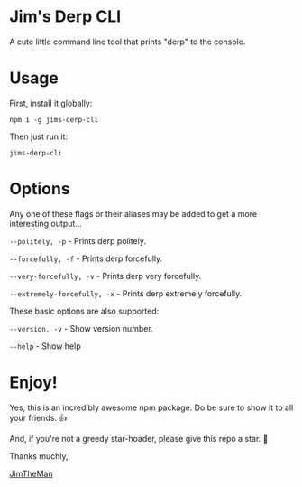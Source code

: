 # Jim's Derp CLI
A cute little command line tool that prints "derp" to the console.

# Usage

First, install it globally:
```
npm i -g jims-derp-cli
```

Then just run it:
```
jims-derp-cli
```


# Options

Any one of these flags or their aliases may be added to get a more interesting output...

`--politely, -p` - Prints derp politely.

`--forcefully, -f` - Prints derp forcefully.

`--very-forcefully, -v` - Prints derp very forcefully.

`--extremely-forcefully, -x` - Prints derp extremely forcefully.


These basic options are also supported:

`--version, -v` - Show version number.

`--help` - Show help


# Enjoy!
Yes, this is an incredibly awesome npm package. Do be sure to show it to all your friends. 👍

And, if you're not a greedy star-hoader, please give this repo a star. 🙏

Thanks muchly,

[JimTheMan](https://github.com/JimTheMan)

